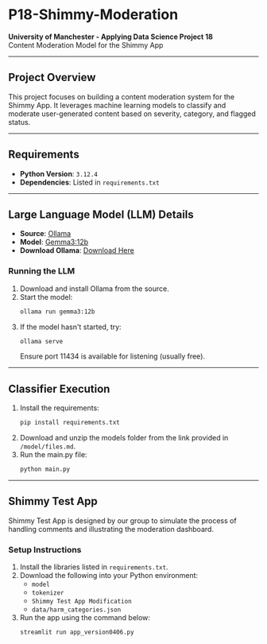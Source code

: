 # P18-Shimmy-Moderation
**University of Manchester - Applying Data Science Project 18**  
Content Moderation Model for the Shimmy App

---

## Project Overview
This project focuses on building a content moderation system for the Shimmy App. It leverages machine learning models to classify and moderate user-generated content based on severity, category, and flagged status.

---

## Requirements
- **Python Version**: `3.12.4`
- **Dependencies**: Listed in `requirements.txt`

---

## Large Language Model (LLM) Details
- **Source**: [Ollama](https://ollama.com/)
- **Model**: [Gemma3:12b](https://ollama.com/library/gemma3:12b)
- **Download Ollama**: [Download Here](https://ollama.com/download)

### Running the LLM
1. Download and install Ollama from the source.
2. Start the model:
   ```bash
   ollama run gemma3:12b
   ```
3. If the model hasn't started, try:
   ```bash
   ollama serve
   ```
   Ensure port 11434 is available for listening (usually free).

---

## Classifier Execution
1. Install the requirements:
   ```bash
   pip install requirements.txt
   ```
2. Download and unzip the models folder from the link provided in `/model/files.md`.
3. Run the main.py file:
   ```bash
   python main.py
   ```

---

## Shimmy Test App
Shimmy Test App is designed by our group to simulate the process of handling comments and illustrating the moderation dashboard.

### Setup Instructions
1. Install the libraries listed in `requirements.txt`.
2. Download the following into your Python environment:
   - `model`
   - `tokenizer`
   - `Shimmy Test App Modification`
   - `data/harm_categories.json`
3. Run the app using the command below:
   ```bash
   streamlit run app_version0406.py
   ```

